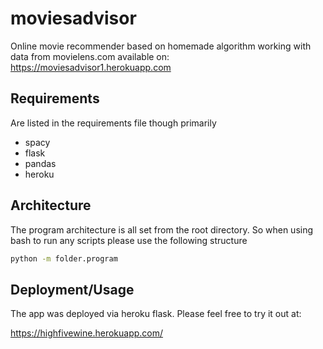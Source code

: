 # moviesadvisor
Online movie recommender based on homemade algorithm working with data from movielens.com available on: https://moviesadvisor1.herokuapp.com

## Requirements

Are listed in the requirements file though primarily
- spacy
- flask
- pandas
- heroku

## Architecture

The program architecture is all set from the root directory. So when using bash to run any scripts please use the following structure

```bash
python -m folder.program
```
## Deployment/Usage

The app was deployed via heroku flask. Please feel free to try it out at:

https://highfivewine.herokuapp.com/
